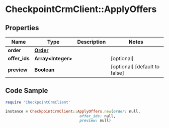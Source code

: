 # CheckpointCrmClient::ApplyOffers

## Properties

Name | Type | Description | Notes
------------ | ------------- | ------------- | -------------
**order** | [**Order**](Order.md) |  | 
**offer_ids** | **Array&lt;Integer&gt;** |  | [optional] 
**preview** | **Boolean** |  | [optional] [default to false]

## Code Sample

```ruby
require 'CheckpointCrmClient'

instance = CheckpointCrmClient::ApplyOffers.new(order: null,
                                 offer_ids: null,
                                 preview: null)
```



